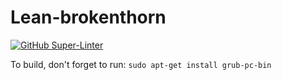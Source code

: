 # Lean-brokenthorn

[![GitHub Super-Linter](https://github.com/AviadBag/AviKernel/workflows/Lint%20Code%20Base/badge.svg)](https://github.com/marketplace/actions/super-linter)

To build, don't forget to run:
`sudo apt-get install grub-pc-bin`
